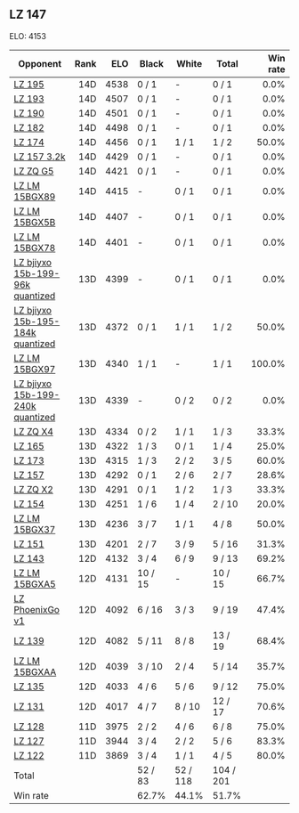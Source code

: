 ## LZ 147 ##

ELO: 4153

Opponent | Rank | ELO | Black | White | Total | Win rate
---------|-----:|----:|-------|-------|-------|-------:
[LZ 195](LZ%20195.md) | 14D | 4538 | 0 / 1 | - | 0 / 1 | 0.0%
[LZ 193](LZ%20193.md) | 14D | 4507 | 0 / 1 | - | 0 / 1 | 0.0%
[LZ 190](LZ%20190.md) | 14D | 4501 | 0 / 1 | - | 0 / 1 | 0.0%
[LZ 182](LZ%20182.md) | 14D | 4498 | 0 / 1 | - | 0 / 1 | 0.0%
[LZ 174](LZ%20174.md) | 14D | 4456 | 0 / 1 | 1 / 1 | 1 / 2 | 50.0%
[LZ 157 3.2k](LZ%20157%203.2k.md) | 14D | 4429 | 0 / 1 | - | 0 / 1 | 0.0%
[LZ ZQ G5](LZ%20ZQ%20G5.md) | 14D | 4421 | 0 / 1 | - | 0 / 1 | 0.0%
[LZ LM 15BGX89](LZ%20LM%2015BGX89.md) | 14D | 4415 | - | 0 / 1 | 0 / 1 | 0.0%
[LZ LM 15BGX5B](LZ%20LM%2015BGX5B.md) | 14D | 4407 | - | 0 / 1 | 0 / 1 | 0.0%
[LZ LM 15BGX78](LZ%20LM%2015BGX78.md) | 14D | 4401 | - | 0 / 1 | 0 / 1 | 0.0%
[LZ bjiyxo 15b-199-96k quantized](LZ%20bjiyxo%2015b-199-96k%20quantized.md) | 13D | 4399 | - | 0 / 1 | 0 / 1 | 0.0%
[LZ bjiyxo 15b-195-184k quantized](LZ%20bjiyxo%2015b-195-184k%20quantized.md) | 13D | 4372 | 0 / 1 | 1 / 1 | 1 / 2 | 50.0%
[LZ LM 15BGX97](LZ%20LM%2015BGX97.md) | 13D | 4340 | 1 / 1 | - | 1 / 1 | 100.0%
[LZ bjiyxo 15b-199-240k quantized](LZ%20bjiyxo%2015b-199-240k%20quantized.md) | 13D | 4339 | - | 0 / 2 | 0 / 2 | 0.0%
[LZ ZQ X4](LZ%20ZQ%20X4.md) | 13D | 4334 | 0 / 2 | 1 / 1 | 1 / 3 | 33.3%
[LZ 165](LZ%20165.md) | 13D | 4322 | 1 / 3 | 0 / 1 | 1 / 4 | 25.0%
[LZ 173](LZ%20173.md) | 13D | 4315 | 1 / 3 | 2 / 2 | 3 / 5 | 60.0%
[LZ 157](LZ%20157.md) | 13D | 4292 | 0 / 1 | 2 / 6 | 2 / 7 | 28.6%
[LZ ZQ X2](LZ%20ZQ%20X2.md) | 13D | 4291 | 0 / 1 | 1 / 2 | 1 / 3 | 33.3%
[LZ 154](LZ%20154.md) | 13D | 4251 | 1 / 6 | 1 / 4 | 2 / 10 | 20.0%
[LZ LM 15BGX37](LZ%20LM%2015BGX37.md) | 13D | 4236 | 3 / 7 | 1 / 1 | 4 / 8 | 50.0%
[LZ 151](LZ%20151.md) | 13D | 4201 | 2 / 7 | 3 / 9 | 5 / 16 | 31.3%
[LZ 143](LZ%20143.md) | 12D | 4132 | 3 / 4 | 6 / 9 | 9 / 13 | 69.2%
[LZ LM 15BGXA5](LZ%20LM%2015BGXA5.md) | 12D | 4131 | 10 / 15 | - | 10 / 15 | 66.7%
[LZ PhoenixGo v1](LZ%20PhoenixGo%20v1.md) | 12D | 4092 | 6 / 16 | 3 / 3 | 9 / 19 | 47.4%
[LZ 139](LZ%20139.md) | 12D | 4082 | 5 / 11 | 8 / 8 | 13 / 19 | 68.4%
[LZ LM 15BGXAA](LZ%20LM%2015BGXAA.md) | 12D | 4039 | 3 / 10 | 2 / 4 | 5 / 14 | 35.7%
[LZ 135](LZ%20135.md) | 12D | 4033 | 4 / 6 | 5 / 6 | 9 / 12 | 75.0%
[LZ 131](LZ%20131.md) | 12D | 4017 | 4 / 7 | 8 / 10 | 12 / 17 | 70.6%
[LZ 128](LZ%20128.md) | 11D | 3975 | 2 / 2 | 4 / 6 | 6 / 8 | 75.0%
[LZ 127](LZ%20127.md) | 11D | 3944 | 3 / 4 | 2 / 2 | 5 / 6 | 83.3%
[LZ 122](LZ%20122.md) | 11D | 3869 | 3 / 4 | 1 / 1 | 4 / 5 | 80.0%
Total | | | 52 / 83 | 52 / 118 | 104 / 201 | 
Win rate| | | 62.7% | 44.1% | 51.7% | 
